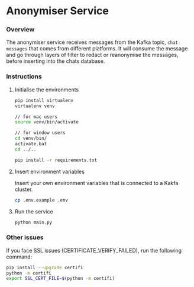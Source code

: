 # Anonymiser Service

### Overview

The anonymiser service receives messages from the Kafka topic, `chat-messages` that comes from different platforms. It will consume the message and go through layers of filter to redact or reanonymise the messages, before inserting into the chats database.

### Instructions

1. Initialise the environments

   ```bash
   pip install virtualenv
   virtualenv venv

   // for mac users
   source venv/bin/activate

   // for window users
   cd venv/bin/
   activate.bat
   cd ../..

   pip install -r requirements.txt
   ```

2. Insert environment variables

   Insert your own environment variables that is connected to a Kakfa cluster.

   ```bash
   cp .env.example .env
   ```

3. Run the service

   ```bash
   python main.py
   ```

### Other issues

If you face SSL issues (CERTIFICATE_VERIFY_FAILED), run the following command:

```bash
pip install --upgrade certifi
python -m certifi
export SSL_CERT_FILE=$(python -m certifi)
```
